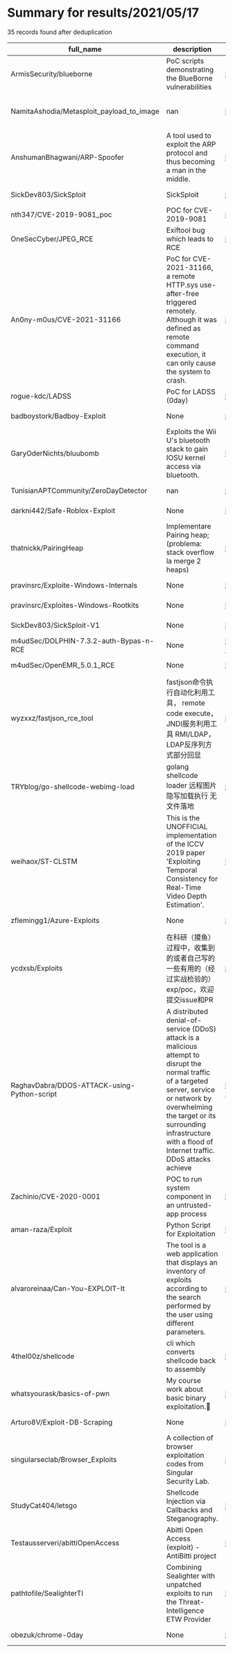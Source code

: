 
# Summary for results/2021/05/17
    
35 records found after deduplication

| full_name | description | html_url | matched_list | matched_count | pushed_at | size | stargazers_count | language | forks_count |
|---------------------------------------------|------------------------------------------------------------------------------------------------------------------------------------------------------------------------------------------------------------------------------------------------------------------|----------------------------------------------------------------|---------------------------------------------|-----------------|---------------------------|--------|--------------------|------------|---------------|
| ArmisSecurity/blueborne | PoC scripts demonstrating the BlueBorne vulnerabilities | https://github.com/ArmisSecurity/blueborne | ['vulnerability poc'] | 1 | 2021-05-17 14:39:51+00:00 | 40 | 546 | Python | 214 |
| NamitaAshodia/Metasploit_payload_to_image | nan | https://github.com/NamitaAshodia/Metasploit_payload_to_image | ['metasploit module OR metasploit payload'] | 1 | 2021-05-17 13:11:26+00:00 | 0 | 0 | nan | 0 |
| AnshumanBhagwani/ARP-Spoofer | A tool used to exploit the ARP protocol and thus becoming a man in the middle. | https://github.com/AnshumanBhagwani/ARP-Spoofer | ['exploit'] | 1 | 2021-05-17 04:45:31+00:00 | 1 | 0 | Python | 0 |
| SickDev803/SickSploit | SickSploit | https://github.com/SickDev803/SickSploit | ['sploit'] | 1 | 2021-05-17 20:43:23+00:00 | 0 | 0 | nan | 0 |
| nth347/CVE-2019-9081_poc | POC for CVE-2019-9081 | https://github.com/nth347/CVE-2019-9081_poc | ['cve poc', 'cve-2'] | 2 | 2021-05-17 07:14:17+00:00 | 704 | 0 | PHP | 0 |
| OneSecCyber/JPEG_RCE | Exiftool bug which leads to RCE | https://github.com/OneSecCyber/JPEG_RCE | ['rce'] | 1 | 2021-05-17 12:03:41+00:00 | 6668 | 11 | | 0 |
| An0ny-m0us/CVE-2021-31166 | PoC for CVE-2021-31166, a remote HTTP.sys use-after-free triggered remotely. Although it was defined as remote command execution, it can only cause the system to crash. | https://github.com/An0ny-m0us/CVE-2021-31166 | ['cve poc', 'cve-2', 'rce', 'rce poc'] | 4 | 2021-05-17 11:30:26+00:00 | 3 | 6 | Python | 1 |
| rogue-kdc/LADSS | PoC for LADSS (0day) | https://github.com/rogue-kdc/LADSS | ['0day'] | 1 | 2021-05-17 21:52:36+00:00 | 6 | 2 | Java | 0 |
| badboystork/Badboy-Exploit | None | https://github.com/badboystork/Badboy-Exploit | ['exploit'] | 1 | 2021-05-17 13:52:00+00:00 | 6 | 1 | Shell | 0 |
| GaryOderNichts/bluubomb | Exploits the Wii U's bluetooth stack to gain IOSU kernel access via bluetooth. | https://github.com/GaryOderNichts/bluubomb | ['exploit'] | 1 | 2021-05-17 00:21:06+00:00 | 24 | 57 | C | 0 |
| TunisianAPTCommunity/ZeroDayDetector | nan | https://github.com/TunisianAPTCommunity/ZeroDayDetector | ['zeroday'] | 1 | 2021-05-17 14:02:23+00:00 | 0 | 0 | nan | 0 |
| darkni442/Safe-Roblox-Exploit | None | https://github.com/darkni442/Safe-Roblox-Exploit | ['exploit'] | 1 | 2021-05-17 15:12:08+00:00 | 0 | 0 | | 0 |
| thatnickk/PairingHeap | Implementare Pairing heap; (problema: stack overflow la merge 2 heaps) | https://github.com/thatnickk/PairingHeap | ['heap overflow'] | 1 | 2021-05-17 17:33:45+00:00 | 2 | 0 | C++ | 0 |
| pravinsrc/Exploite-Windows-Internals | None | https://github.com/pravinsrc/Exploite-Windows-Internals | ['exploit'] | 1 | 2021-05-17 18:09:54+00:00 | 53 | 0 | C | 0 |
| pravinsrc/Exploites-Windows-Rootkits | None | https://github.com/pravinsrc/Exploites-Windows-Rootkits | ['exploit'] | 1 | 2021-05-17 18:14:06+00:00 | 738 | 0 | C | 0 |
| SickDev803/SickSploit-V1 | None | https://github.com/SickDev803/SickSploit-V1 | ['sploit'] | 1 | 2021-05-17 20:46:14+00:00 | 677 | 0 | nan | 0 |
| m4udSec/DOLPHIN-7.3.2-auth-Bypas-n-RCE | None | https://github.com/m4udSec/DOLPHIN-7.3.2-auth-Bypas-n-RCE | ['rce'] | 1 | 2021-05-17 17:48:54+00:00 | 23 | 0 | Python | 0 |
| m4udSec/OpenEMR_5.0.1_RCE | None | https://github.com/m4udSec/OpenEMR_5.0.1_RCE | ['rce'] | 1 | 2021-05-17 18:10:33+00:00 | 17 | 0 | Python | 0 |
| wyzxxz/fastjson_rce_tool | fastjson命令执行自动化利用工具， remote code execute，JNDI服务利用工具 RMI/LDAP，LDAP反序列方式部分回显 | https://github.com/wyzxxz/fastjson_rce_tool | ['rce'] | 1 | 2021-05-17 06:55:17+00:00 | 204614 | 807 | | 183 |
| TRYblog/go-shellcode-webimg-load | golang shellcode loader 远程图片隐写加载执行 无文件落地 | https://github.com/TRYblog/go-shellcode-webimg-load | ['shellcode'] | 1 | 2021-05-17 08:20:07+00:00 | 2256 | 78 | Go | 10 |
| weihaox/ST-CLSTM | This is the UNOFFICIAL implementation of the ICCV 2019 paper 'Exploiting Temporal Consistency for Real-Time Video Depth Estimation'. | https://github.com/weihaox/ST-CLSTM | ['exploit'] | 1 | 2021-05-17 14:05:30+00:00 | 274 | 14 | Python | 3 |
| zflemingg1/Azure-Exploits | None | https://github.com/zflemingg1/Azure-Exploits | ['exploit'] | 1 | 2021-05-17 11:28:29+00:00 | 1062 | 0 | PowerShell | 0 |
| ycdxsb/Exploits | 在科研（摸鱼）过程中，收集到的或者自己写的一些有用的（经过实战检验的）exp/poc，欢迎提交issue和PR | https://github.com/ycdxsb/Exploits | ['exploit'] | 1 | 2021-05-17 11:47:39+00:00 | 58559 | 2 | Python | 1 |
| RaghavDabra/DDOS-ATTACK-using-Python-script | A distributed denial-of-service (DDoS) attack is a malicious attempt to disrupt the normal traffic of a targeted server, service or network by overwhelming the target or its surrounding infrastructure with a flood of Internet traffic. DDoS attacks achieve | https://github.com/RaghavDabra/DDOS-ATTACK-using-Python-script | ['exploit'] | 1 | 2021-05-17 12:28:52+00:00 | 6917 | 3 | Python | 0 |
| Zachinio/CVE-2020-0001 | POC to run system component in an untrusted-app process | https://github.com/Zachinio/CVE-2020-0001 | ['cve poc', 'cve-2'] | 2 | 2021-05-17 08:10:40+00:00 | 139 | 8 | Java | 0 |
| aman-raza/Exploit | Python Script for Exploitation | https://github.com/aman-raza/Exploit | ['exploit'] | 1 | 2021-05-17 12:19:35+00:00 | 6 | 0 | Python | 0 |
| alvaroreinaa/Can-You-EXPLOIT-It | The tool is a web application that displays an inventory of exploits according to the search performed by the user using different parameters. | https://github.com/alvaroreinaa/Can-You-EXPLOIT-It | ['exploit'] | 1 | 2021-05-17 10:00:42+00:00 | 86 | 0 | Python | 0 |
| 4thel00z/shellcode | cli which converts shellcode back to assembly | https://github.com/4thel00z/shellcode | ['shellcode'] | 1 | 2021-05-17 18:18:30+00:00 | 57 | 0 | Python | 0 |
| whatsyourask/basics-of-pwn | My course work about basic binary exploitation.🤿 | https://github.com/whatsyourask/basics-of-pwn | ['exploit', 'shellcode'] | 2 | 2021-05-17 11:22:12+00:00 | 1081 | 0 | C | 0 |
| Arturo8V/Exploit-DB-Scraping | None | https://github.com/Arturo8V/Exploit-DB-Scraping | ['exploit'] | 1 | 2021-05-17 11:33:04+00:00 | 4 | 0 | Python | 0 |
| singularseclab/Browser_Exploits | A collection of browser exploitation codes from Singular Security Lab. | https://github.com/singularseclab/Browser_Exploits | ['exploit'] | 1 | 2021-05-17 12:49:30+00:00 | 5041 | 80 | JavaScript | 16 |
| StudyCat404/letsgo | Shellcode Injection via Callbacks and Steganography. | https://github.com/StudyCat404/letsgo | ['shellcode'] | 1 | 2021-05-17 12:41:44+00:00 | 478 | 21 | Nim | 3 |
| Testausserveri/abittiOpenAccess | Abitti Open Access (exploit) - AntiBitti project | https://github.com/Testausserveri/abittiOpenAccess | ['exploit'] | 1 | 2021-05-17 06:11:46+00:00 | 1538 | 9 | JavaScript | 0 |
| pathtofile/SealighterTI | Combining Sealighter with unpatched exploits to run the Threat-Intelligence ETW Provider | https://github.com/pathtofile/SealighterTI | ['exploit'] | 1 | 2021-05-17 08:35:37+00:00 | 790 | 16 | C | 1 |
| obezuk/chrome-0day | None | https://github.com/obezuk/chrome-0day | ['0day'] | 1 | 2021-05-17 21:25:22+00:00 | 4 | 1 | JavaScript | 1 |
